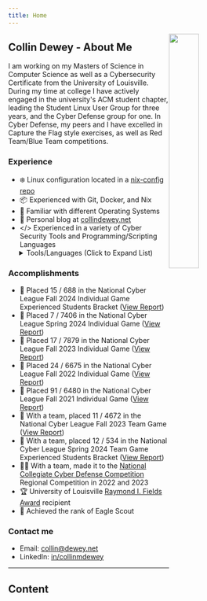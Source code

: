 ```yaml
---
title: Home
---
```

<img
  src="/images/home/Sunset.svg"
  style="
  width: 35%;
  max-width: 256px;
  float: right;
  ">

## Collin Dewey - About Me

I am working on my Masters of Science in Computer Science as well as a Cybersecurity Certificate from the University of Louisville. During my time at college I have actively engaged in the university's ACM student chapter, leading the Student Linux User Group for three years, and the Cyber Defense group for one. In Cyber Defense, my peers and I have excelled in Capture the Flag style exercises, as well as Red Team/Blue Team competitions.
<!--I have actively engaged in UofL's ACM student chapter, where I lead the Student Linux User Group and spearhead the Cyber Defense Team.
My peers and I have consistently excelled in capture the flag style challenges and Red Team/Blue Team competitions, putting our knowledge into action.-->

### Experience
- ❄️ Linux configuration located in a [nix-config repo](https://github.com/CollinDewey/nix-config)
- 📦 Experienced with Git, Docker, and Nix
- 🐧 Familiar with different Operating Systems
- 📖 Personal blog at [collindewey.net](https://collindewey.net/)
- </> Experienced in a variety of Cyber Security Tools and Programming/Scripting Languages
<details style="margin-left: 1.6em;margin-top: -1em"><summary>Tools/Languages (Click to Expand List)</summary>

  - Programming: C, C++, Java, Python 3, Javascript, SQL
  - Scripting: Bash/Zsh, Powershell, Lua
  - Formatting: HTML, CSS, Markdown
  - Packaging: Docker, Nix
  - Linux: NixOS, Kali, Ubuntu/Debian, Arch, Red Hat Derivatives
  - Source Control: Git, GitHub, GitHub Actions
  - Cybersecurity: Digital Forensics, Network Packet Analysis (Wireshark), hashcat, Burp Suite, etc.
</details>


### Accomplishments
- 🏅 Placed 15 / 688 in the National Cyber League Fall 2024 Individual Game Experienced Students Bracket ([View Report](https://cyberskyline.com/report/FKN90NBBE9V7))
- 🏅 Placed 7 / 7406 in the National Cyber League Spring 2024 Individual Game ([View Report](https://cyberskyline.com/report/A3P98W8NBN5G))
- 🏅 Placed 17 / 7879 in the National Cyber League Fall 2023 Individual Game ([View Report](https://cyberskyline.com/report/X61A1YJP1AXG))
- 🏅 Placed 24 / 6675 in the National Cyber League Fall 2022 Individual Game ([View Report](https://cyberskyline.com/report/FHXANT5RYA63))
- 🏅 Placed 91 / 6480 in the National Cyber League Fall 2021 Individual Game ([View Report](https://cyberskyline.com/report/PJ8CXA11K9DX))
- 🏅 With a team, placed 11 / 4672 in the National Cyber League Fall 2023 Team Game ([View Report](https://cyberskyline.com/report/48E67EVGQT6C))
- 🏅 With a team, placed 12 / 534 in the National Cyber League Spring 2024 Team Game Experienced Students Bracket ([View Report](https://cyberskyline.com/report/7HNVVVPFXCQ8))
- 👨‍💻 With a team, made it to the [National Collegiate Cyber Defense Competition](https://www.nationalccdc.org/) Regional Competition in 2022 and 2023
- 🏆 University of Louisville [Raymond I. Fields Award](https://web.archive.org/web/20230522163630/https://engineering.louisville.edu/about/ourstudents/honorsawards/) recipient
- 🦅 Achieved the rank of Eagle Scout

### Contact me
- Email: collin@dewey.net
- LinkedIn: [in/collinmdewey](https://www.linkedin.com/in/collinmdewey/)

---

## Content
